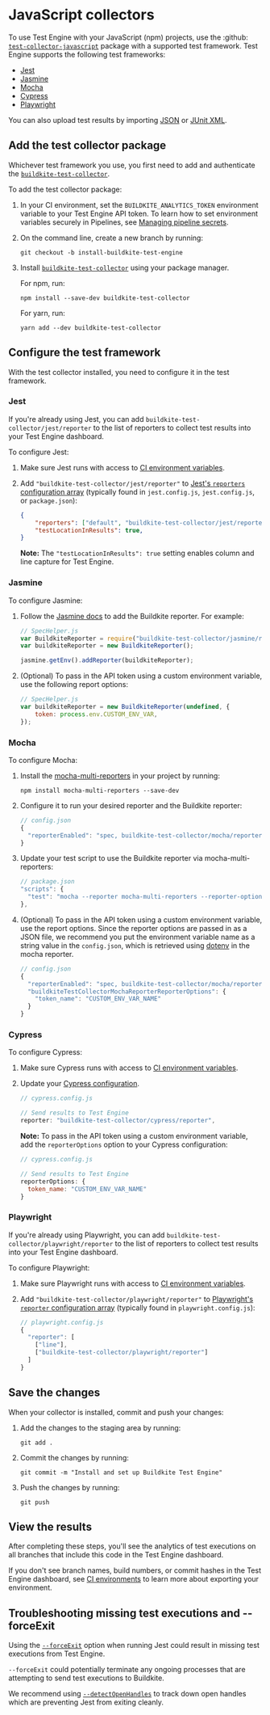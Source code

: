 # JavaScript collectors

To use Test Engine with your JavaScript (npm) projects, use the :github: [`test-collector-javascript`](https://github.com/buildkite/test-collector-javascript) package with a supported test framework. Test Engine supports the following test frameworks:

- [Jest](https://jestjs.io/)
- [Jasmine](https://jasmine.github.io/)
- [Mocha](https://mochajs.org/)
- [Cypress](https://www.cypress.io)
- [Playwright](https://playwright.dev)

You can also upload test results by importing [JSON](/docs/test-engine/importing-json) or [JUnit XML](/docs/test-engine/importing-junit-xml).


## Add the test collector package

Whichever test framework you use, you first need to add and authenticate the [`buildkite-test-collector`](https://www.npmjs.com/package/buildkite-test-collector).

To add the test collector package:

1. In your CI environment, set the `BUILDKITE_ANALYTICS_TOKEN` environment variable to your Test Engine API token.
   To learn how to set environment variables securely in Pipelines, see [Managing pipeline secrets](/docs/pipelines/security/secrets/managing).

1. On the command line, create a new branch by running:

    ```
    git checkout -b install-buildkite-test-engine
    ```

1. Install [`buildkite-test-collector`](https://www.npmjs.com/package/buildkite-test-collector) using your package manager.

    For npm, run:

    ```shell
    npm install --save-dev buildkite-test-collector
    ```

    For yarn, run:

    ```shell
    yarn add --dev buildkite-test-collector
    ```

## Configure the test framework

With the test collector installed, you need to configure it in the test framework.

### Jest

If you're already using Jest, you can add `buildkite-test-collector/jest/reporter` to the list of reporters to collect test results into your Test Engine dashboard.

To configure Jest:

1. Make sure Jest runs with access to [CI environment variables](/docs/test-engine/ci-environments).
1. Add `"buildkite-test-collector/jest/reporter"` to [Jest's `reporters` configuration array](https://jestjs.io/docs/configuration#reporters-arraymodulename--modulename-options) (typically found in `jest.config.js`, `jest.config.js`, or `package.json`):

    ```json
    {
        "reporters": ["default", "buildkite-test-collector/jest/reporter"],
        "testLocationInResults": true,
    }
    ```
    **Note:** The `"testLocationInResults": true` setting enables column and line capture for Test Engine.

### Jasmine

To configure Jasmine:

1. Follow the [Jasmine docs](https://jasmine.github.io/setup/nodejs.html#reporters) to add the Buildkite reporter. For example:

    ```js
    // SpecHelper.js
    var BuildkiteReporter = require("buildkite-test-collector/jasmine/reporter");
    var buildkiteReporter = new BuildkiteReporter();

    jasmine.getEnv().addReporter(buildkiteReporter);
    ```

1. (Optional) To pass in the API token using a custom environment variable, use the following report options:

    ```js
    // SpecHelper.js
    var buildkiteReporter = new BuildkiteReporter(undefined, {
        token: process.env.CUSTOM_ENV_VAR,
    });
    ```

### Mocha

To configure Mocha:

1. Install the [mocha-multi-reporters](https://github.com/stanleyhlng/mocha-multi-reporters) in your project by running:

    ```
    npm install mocha-multi-reporters --save-dev
    ```

1. Configure it to run your desired reporter and the Buildkite reporter:

    ```js
    // config.json
    {
      "reporterEnabled": "spec, buildkite-test-collector/mocha/reporter"
    }
    ```

1. Update your test script to use the Buildkite reporter via mocha-multi-reporters:

    ```js
    // package.json
    "scripts": {
      "test": "mocha --reporter mocha-multi-reporters --reporter-options configFile=config.json"
    },
    ```

1. (Optional) To pass in the API token using a custom environment variable, use the report options. Since the reporter options are passed in as a JSON file, we recommend you put the environment variable name as a string value in the `config.json`, which is retrieved using [dotenv](https://github.com/motdotla/dotenv) in the mocha reporter.

    ```js
    // config.json
    {
      "reporterEnabled": "spec, buildkite-test-collector/mocha/reporter",
      "buildkiteTestCollectorMochaReporterReporterOptions": {
        "token_name": "CUSTOM_ENV_VAR_NAME"
      }
    }
    ```

### Cypress
To configure Cypress:

1. Make sure Cypress runs with access to [CI environment variables](/docs/test-engine/ci-environments).
1. Update your [Cypress configuration](https://docs.cypress.io/guides/references/configuration).

    ```js
    // cypress.config.js

    // Send results to Test Engine
    reporter: "buildkite-test-collector/cypress/reporter",
    ```

    **Note:** To pass in the API token using a custom environment variable, add the `reporterOptions` option to your Cypress configuration:

    ```js
    // cypress.config.js

    // Send results to Test Engine
    reporterOptions: {
      token_name: "CUSTOM_ENV_VAR_NAME"
    }
    ```

### Playwright

If you're already using Playwright, you can add `buildkite-test-collector/playwright/reporter` to the list of reporters to collect test results into your Test Engine dashboard.

To configure Playwright:

1. Make sure Playwright runs with access to [CI environment variables](/docs/test-engine/ci-environments).
1. Add `"buildkite-test-collector/playwright/reporter"` to [Playwright's `reporter` configuration array](https://playwright.dev/docs/test-reporters#multiple-reporters) (typically found in `playwright.config.js`):

    ```js
    // playwright.config.js
    {
      "reporter": [
        ["line"],
        ["buildkite-test-collector/playwright/reporter"]
      ]
    }
    ```

## Save the changes

When your collector is installed, commit and push your changes:

1. Add the changes to the staging area by running:

    ```shell
    git add .
    ```

1. Commit the changes by running:

    ```shell
    git commit -m "Install and set up Buildkite Test Engine"
    ```

1. Push the changes by running:

    ```shell
    git push
    ```

## View the results

After completing these steps, you'll see the analytics of test executions on all branches that include this code in the Test Engine dashboard.

If you don't see branch names, build numbers, or commit hashes in the Test Engine dashboard, see [CI environments](/docs/test-engine/ci-environments) to learn more about exporting your environment.

## Troubleshooting missing test executions and --forceExit

Using the [`--forceExit`](https://jestjs.io/docs/cli#--forceexit) option when running Jest could result in missing test executions from Test Engine.

`--forceExit` could potentially terminate any ongoing processes that are attempting to send test executions to Buildkite.

We recommend using [`--detectOpenHandles`](https://jestjs.io/docs/cli#--detectopenhandles) to track down open handles which are preventing Jest from exiting cleanly.
